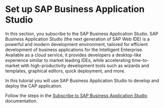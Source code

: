 # Set up SAP Business Application Studio

In this section, you subscribe to the SAP Business Application Studio. SAP Business Application Studio (the next generation of SAP Web IDE) is a powerful and modern development environment, tailored for efficient development of business applications for the Intelligent Enterprise. Available as a cloud service, it provides developers a desktop-like experience similar to market leading IDEs, while accelerating time-to-market with high-productivity development tools such as wizards and templates, graphical editors, quick deployment, and more.

In this tutorial you will use SAP Business Application Studio to develop and deploy the CAP application.

Follow the steps in the [Subscribe to SAP Business Application Studio](https://help.sap.com/docs/bas/sap-business-application-studio/subscribe-to-sap-business-application-studio) documentation.
